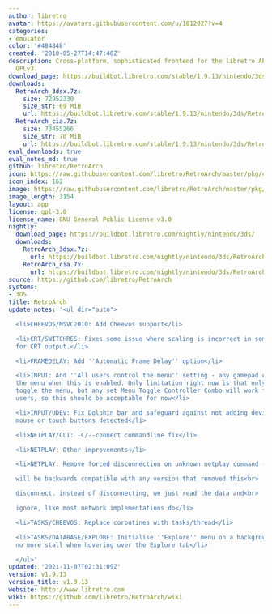 ```yaml
---
author: libretro
avatar: https://avatars.githubusercontent.com/u/1812827?v=4
categories:
- emulator
color: '#484848'
created: '2010-05-27T14:47:40Z'
description: Cross-platform, sophisticated frontend for the libretro API. Licensed
  GPLv3.
download_page: https://buildbot.libretro.com/stable/1.9.13/nintendo/3ds
downloads:
  RetroArch_3dsx.7z:
    size: 72952330
    size_str: 69 MiB
    url: https://buildbot.libretro.com/stable/1.9.13/nintendo/3ds/RetroArch_3dsx.7z
  RetroArch_cia.7z:
    size: 73455266
    size_str: 70 MiB
    url: https://buildbot.libretro.com/stable/1.9.13/nintendo/3ds/RetroArch_cia.7z
eval_downloads: true
eval_notes_md: true
github: libretro/RetroArch
icon: https://raw.githubusercontent.com/libretro/RetroArch/master/pkg/ctr/assets/default.png
icon_index: 162
image: https://raw.githubusercontent.com/libretro/RetroArch/master/pkg/ctr/assets/libretro_banner.png
image_length: 3154
layout: app
license: gpl-3.0
license_name: GNU General Public License v3.0
nightly:
  download_page: https://buildbot.libretro.com/nightly/nintendo/3ds/
  downloads:
    RetroArch_3dsx.7z:
      url: https://buildbot.libretro.com/nightly/nintendo/3ds/RetroArch_3dsx.7z
    RetroArch_cia.7x:
      url: https://buildbot.libretro.com/nightly/nintendo/3ds/RetroArch_cia.7z
source: https://github.com/libretro/RetroArch
systems:
- 3DS
title: RetroArch
update_notes: '<ul dir="auto">

  <li>CHEEVOS/MSVC2010: Add Cheevos support</li>

  <li>CRT/SWITCHRES: Fixes some issue where scaling is incorrect in some video modes
  for CRT output.</li>

  <li>FRAMEDELAY: Add ''Automatic Frame Delay'' option</li>

  <li>INPUT: Add ''All users control the menu'' setting - any gamepad can control
  the menu when this is enabled. Only limitation right now is that only player 1 can
  toggle the menu, but any set Menu Toggle Controller Combo will work fine for all
  users, so this should be acceptable for now</li>

  <li>INPUT/UDEV: Fix Dolphin bar and safeguard against not adding devices with no
  mouse or touch buttons detected</li>

  <li>NETPLAY/CLI: -C/--connect commandline fix</li>

  <li>NETPLAY: Other improvements</li>

  <li>NETPLAY: Remove forced disconnection on unknown netplay command -<br>

  will be backwards compatible with any version that removed this<br>

  disconnect. instead of disconnecting, we just read the data and<br>

  ignore, like most network implementations do</li>

  <li>TASKS/CHEEVOS: Replace coroutines with tasks/thread</li>

  <li>TASKS/DATABASE/EXPLORE: Initialise ''Explore'' menu on a background thread -
  no more stall when hovering over the Explore tab</li>

  </ul>'
updated: '2021-11-07T02:31:09Z'
version: v1.9.13
version_title: v1.9.13
website: http://www.libretro.com
wiki: https://github.com/libretro/RetroArch/wiki
---
```


